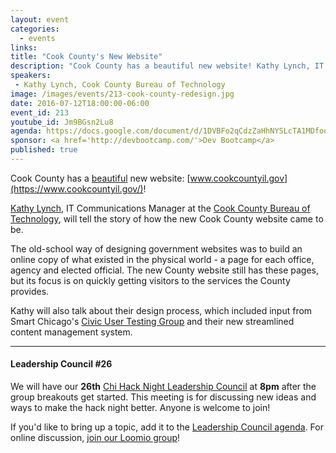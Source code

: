 ```yaml
---
layout: event
categories: 
  - events
links:
title: "Cook County's New Website"
description: "Cook County has a beautiful new website! Kathy Lynch, IT Communications Manager at the Cook County Bureau of Technology, will tell the story of how the new Cook County website came to be and its focus is on quickly getting visitors to the services the County provides."
speakers:
 - Kathy Lynch, Cook County Bureau of Technology
image: /images/events/213-cook-county-redesign.jpg
date: 2016-07-12T18:00:00-06:00
event_id: 213
youtube_id: Jm9BGsn2Lu8
agenda: https://docs.google.com/document/d/1DVBFo2qCdzZaHhNYSLcTA1MDfoo5R7qR1bgbKC0DecQ/edit
sponsor: <a href='http://devbootcamp.com/'>Dev Bootcamp</a>
published: true
---
```


Cook County has a [beautiful](http://www.chicagobusiness.com/article/20160706/BLOGS02/160709932/cook-county-rolls-out-a-thing-of-beauty-honest) new website: [www.cookcountyil.gov](https://www.cookcountyil.gov/)!

[Kathy Lynch](https://twitter.com/@Kathy_TechCom), IT Communications Manager at the [Cook County Bureau of Technology](https://twitter.com/@cookcountytech), will tell the story of how the new Cook County website came to be. 

The old-school way of designing government websites was to build an online copy of what existed in the physical world - a page for each office, agency and elected official. The new County website still has these pages, but its focus is on quickly getting visitors to the services the County provides. 

Kathy will also talk about their design process, which included input from Smart Chicago's [Civic User Testing Group](http://www.cutgroup.org/) and their new streamlined content management system.

---

#### Leadership Council #26

We will have our **26th** [Chi Hack Night Leadership Council](http://chihacknight.org/leadership-council.html) at **8pm** after the group breakouts get started. This meeting is for discussing new ideas and ways to make the hack night better. Anyone is welcome to join! 

If you'd like to bring up a topic, add it to the [Leadership Council agenda](https://docs.google.com/document/d/1eelQD4jxKfa6tJ0-vTOlOKfCjFz-Hvg9a645j1qY65Y/edit#). For online discussion, [join our Loomio group](https://www.loomio.org/invitations/8f371f9b8f8f309f2d7e)!
